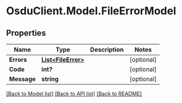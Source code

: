 # OsduClient.Model.FileErrorModel
## Properties

Name | Type | Description | Notes
------------ | ------------- | ------------- | -------------
**Errors** | [**List&lt;FileError&gt;**](FileError.md) |  | [optional] 
**Code** | **int?** |  | [optional] 
**Message** | **string** |  | [optional] 

[[Back to Model list]](../README.md#documentation-for-models) [[Back to API list]](../README.md#documentation-for-api-endpoints) [[Back to README]](../README.md)

